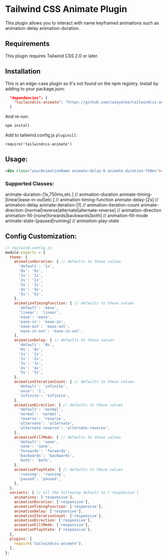 # Tailwind CSS Animate Plugin

This plugin allows you to interact with name keyframed animations such as animation-delay animation-duration.

## Requirements

This plugin requires Tailwind CSS 2.0 or later.

## Installation

This is an edge-case plugin so it's not found on the npm registry.
Install by adding to your package.json:

```json
  "dependencies": {
    "tailwindcss-animate": "https://github.com/caseyalee/tailwindcss-animate.git"
  }
```

And re-run:

```bash
npm install
```

Add to tailwind.config.js `plugins[]`:

```
require('tailwindcss-animate')
```


## Usage:

```html
<div class="yourAnimationName animate-delay-0 animate-duration-750ms"></div>
```

### Supported Classes:

animate-duration-[1s,750ms,etc.] // animation-duration
animate-timing-[linear|ease-in-out|etc.] // animation-timing-function
animate-delay-[2s] // animation-delay
animate-iteration-[1] // animation-iteration-count
animate-direction-[normal|reverse|alternate|alternate-reverse] // animation-direction
animation-fill-[none|forwards|backwards|both] // animation-fill-mode
animate-state-[paused|running] // animation-play-state


## Config Customization:

```js
// tailwind.config.js
module.exports = {
  theme: {
    animationDuration: { // defaults to these values
      'default': '1s',
      '0s': '0s',
      '1s': '1s',
      '2s': '2s',
      '3s': '3s',
      '4s': '4s',
      '5s': '5s',
    },
    animationTimingFunction: { // defaults to these values
      'default': 'ease',
      'linear': 'linear',
      'ease': 'ease',
      'ease-in': 'ease-in',
      'ease-out': 'ease-out',
      'ease-in-out': 'ease-in-out',
    },
    animationDelay: { // defaults to these values
      'default': '0s',
      '0s': '0s',
      '1s': '1s',
      '2s': '2s',
      '3s': '3s',
      '4s': '4s',
      '5s': '5s',
    },
    animationIterationCount: { // defaults to these values
      'default': 'infinite',
      'once': '1',
      'infinite': 'infinite',
    },
    animationDirection: { // defaults to these values
      'default': 'normal',
      'normal': 'normal',
      'reverse': 'reverse',
      'alternate': 'alternate',
      'alternate-reverse': 'alternate-reverse',
    },
    animationFillMode: { // defaults to these values
      'default': 'none',
      'none': 'none',
      'forwards': 'forwards',
      'backwards': 'backwards',
      'both': 'both',
    },
    animationPlayState: { // defaults to these values
      'running': 'running',
      'paused': 'paused',
    },
  },
  variants: { // all the following default to ['responsive']
    animations: ['responsive'],
    animationDuration: ['responsive'],
    animationTimingFunction: ['responsive'],
    animationDelay: ['responsive'],
    animationIterationCount: ['responsive'],
    animationDirection: ['responsive'],
    animationFillMode: ['responsive'],
    animationPlayState: ['responsive'],
  },
  plugins: [
    require('tailwindcss-animate'),
  ],
};
```
